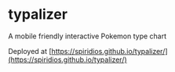 # typalizer
A mobile friendly interactive Pokemon type chart

Deployed at [https://spiridios.github.io/typalizer/](https://spiridios.github.io/typalizer/)
